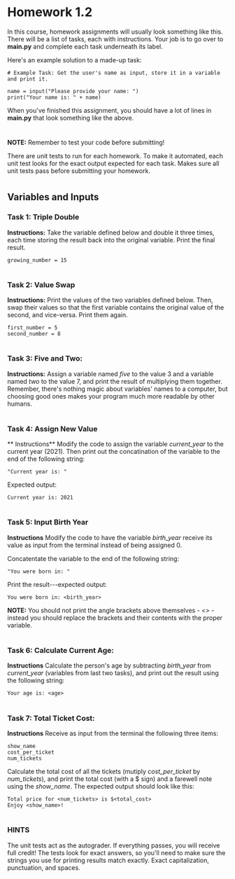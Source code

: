 # Homework 1.2

In this course, homework assignments will usually look something like this. There will be a list of tasks, each with instructions. Your job is to go over to **main.py** and complete each task underneath its label.

Here's an example solution to a made-up task:

    # Example Task: Get the user's name as input, store it in a variable and print it.

    name = input("Please provide your name: ")
    print("Your name is: " + name)
    
When you've finished this assignment, you should have a lot of lines in **main.py** that look something like the above.

# 

**NOTE:** Remember to test your code before submitting!

There are unit tests to run for each homework. To make it automated, each unit test looks for the exact output expected for each task. Makes sure all unit tests pass before submitting your homework.

# 

## Variables and Inputs

### Task 1: Triple Double

**Instructions:**
Take the variable defined below and double it three times, each time storing the result back into the original variable. Print the final result.

    growing_number = 15

# 

### Task 2: Value Swap

**Instructions:**
Print the values of the two variables defined below. Then, swap their values so that the first variable contains the original value of the second, and vice-versa. Print them again.

    first_number = 5
    second_number = 8

#

### Task 3: Five and Two:
**Instructions:**
Assign a variable named *five* to the value 3 and a variable named *two* to the value 7, and print the result of multiplying them together. Remember, there's nothing magic about variables' names to a computer, but choosing good ones makes your program much more readable by other humans.

#

### Task 4: Assign New Value

** Instructions**
Modify the code to assign the variable *current_year* to the current year (2021). Then print out the concatination of the variable to the end of the following string:

    "Current year is: "

Expected output:
    
    Current year is: 2021

#

### Task 5: Input Birth Year

**Instructions**
Modify the code to have the variable *birth_year* receive its value as input from the terminal instead of being assigned 0.

Concatentate the variable to the end of the following string: 

    "You were born in: "

Print the result---expected output:

    You were born in: <birth_year>

**NOTE:** You should not print the angle brackets above themselves - *<>* - instead you should replace the brackets and their contents with the proper variable.

#

### Task 6: Calculate Current Age:

**Instructions**
Calculate the person's age by subtracting *birth_year* from *current_year* (variables from last two tasks), and print out the result using the following string:

    Your age is: <age>

#

### Task 7: Total Ticket Cost:

**Instructions**
Receive as input from the terminal the following three items:

    show_name
    cost_per_ticket
    num_tickets

Calculate the total cost of all the tickets (mutiply *cost_per_ticket* by *num_tickets*), and print the total cost (with a $ sign) and a farewell note using the *show_name*. The expected output should look like this:

    Total price for <num_tickets> is $<total_cost>
    Enjoy <show_name>!

# 

### HINTS

The unit tests act as the autograder. If everything passes, you will receive full credit! The tests look for exact answers, so you'll need to make sure the strings you use for printing results match exactly. Exact capitalization, punctuation, and spaces.